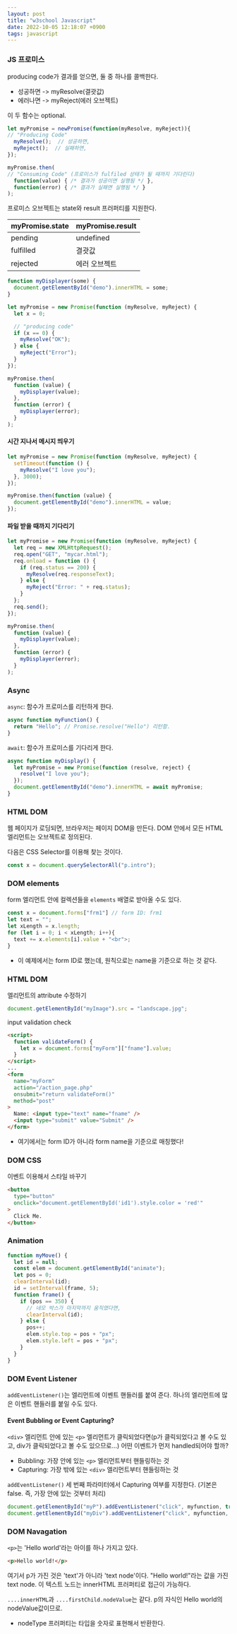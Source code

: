 ```yaml
---
layout: post
title: "w3school Javascript"
date: 2022-10-05 12:18:07 +0900
tags: javascript
---
```


### JS 프로미스

producing code가 결과를 얻으면, 둘 중 하나를 콜백한다.

- 성공하면 -> myResolve(결괏값)
- 에러나면 -> myReject(에러 오브젝트)

이 두 함수는 optional.

```js
let myPromise = newPromise(function(myResolve, myReject)){
// "Producing Code"
  myResolve();  // 성공하면,
  myReject();  // 실패하면,
});

myPromise.then(
// "Consuming Code" (프로미스가 fulfiled 상태가 될 때까지 기다린다)
  function(value) { /* 결과가 성공이면 실행됨 */ },
  function(error) { /* 결과가 실패면 실행됨 */ }
);
```

프로미스 오브젝트는 state와 result 프러퍼티를 지원한다.

| myPromise.state | myPromise.result |
| --------------- | ---------------- |
| pending         | undefined        |
| fulfilled       | 결괏값           |
| rejected        | 에러 오브젝트    |

```js
function myDisplayer(some) {
  document.getElementById("demo").innerHTML = some;
}

let myPromise = new Promise(function (myResolve, myReject) {
  let x = 0;

  // "producing code"
  if (x == 0) {
    myResolve("OK");
  } else {
    myReject("Error");
  }
});

myPromise.then(
  function (value) {
    myDisplayer(value);
  },
  function (error) {
    myDisplayer(error);
  }
);
```

#### 시간 지나서 메시지 띄우기

```js
let myPromise = new Promise(function (myResolve, myReject) {
  setTimeout(function () {
    myResolve("I love you");
  }, 3000);
});

myPromise.then(function (value) {
  document.getElementById("demo").innerHTML = value;
});
```

#### 파일 받을 때까지 기다리기

```js
let myPromise = new Promise(function (myResolve, myReject) {
  let req = new XMLHttpRequest();
  req.open("GET", "mycar.html");
  req.onload = function () {
    if (req.status == 200) {
      myResolve(req.responseText);
    } else {
      myReject("Error: " + req.status);
    }
  };
  req.send();
});

myPromise.then(
  function (value) {
    myDisplayer(value);
  },
  function (error) {
    myDisplayer(error);
  }
);
```

### Async

`async`: 함수가 프로미스를 리턴하게 한다.

```js
async function myFunction() {
  return "Hello"; // Promise.resolve("Hello") 리턴함.
}
```

`await`: 함수가 프로미스를 기다리게 한다.

```js
async function myDisplay() {
  let myPromise = new Promise(function (resolve, reject) {
    resolve("I love you");
  });
  document.getElementById("demo").innerHTML = await myPromise;
}
```

### HTML DOM

웹 페이지가 로딩되면, 브라우저는 페이지 DOM을 만든다. DOM 안에서 모든 HTML 엘리먼트는 오브젝트로 정의된다.

다음은 CSS Selector를 이용해 찾는 것이다.

```js
const x = document.querySelectorAll("p.intro");
```

### DOM elements

form 엘리먼트 안에 컬렉션들을 `elements` 배열로 받아올 수도 있다.

```js
const x = document.forms["frm1"] // form ID: frm1
let text = "";
let xLength = x.length;
for (let i = 0; i < xLength; i++){
  text += x.elements[i].value + "<br">;
}
```

- 이 예제에서는 form ID로 했는데, 원칙으로는 name을 기준으로 하는 것 같다.

### HTML DOM

엘리먼트의 attribute 수정하기

```js
document.getElementById("myImage").src = "landscape.jpg";
```

input validation check

```html
<script>
  function validateForm() {
    let x = document.forms["myForm"]["fname"].value;
  }
</script>
...
<form
  name="myForm"
  action="/action_page.php"
  onsubmit="return validateForm()"
  method="post"
>
  Name: <input type="text" name="fname" />
  <input type="submit" value="Submit" />
</form>
```

- 여기에서는 form ID가 아니라 form name을 기준으로 매칭했다!

### DOM CSS

이벤트 이용해서 스타일 바꾸기

```html
<button
  type="button"
  onclick="document.getElementById('id1').style.color = 'red'"
>
  Click Me.
</button>
```

### Animation

```js
function myMove() {
  let id = null;
  const elem = document.getElementById("animate");
  let pos = 0;
  clearInterval(id);
  id = setInterval(frame, 5);
  function frame() {
    if (pos == 350) {
      // 네모 박스가 마지막까지 움직였다면,
      clearInterval(id);
    } else {
      pos++;
      elem.style.top = pos + "px";
      elem.style.left = pos + "px";
    }
  }
}
```

### DOM Event Listener

`addEventListener()`는 엘리먼트에 이벤트 핸들러를 붙여 준다. 하나의 엘리먼트에 많은 이벤트 핸들러를 붙일 수도 있다.

#### Event Bubbling or Event Capturing?

`<div>` 엘리먼트 안에 있는 `<p>` 엘리먼트가 클릭되었다면(p가 클릭되었다고 볼 수도 있고, div가 클릭되었다고 볼 수도 있으므로...) 어떤 이벤트가 먼저 handled되어야 할까?

- Bubbling: 가장 안에 있는 `<p>` 엘리먼트부터 핸들링하는 것
- Capturing: 가장 밖에 있는 `<div>` 엘리먼트부터 핸들링하는 것

`addEventListener()` 세 번째 파라미터에서 Capturing 여부를 지정한다. (기본은 false. 즉, 가장 안에 있는 것부터 처리)

```js
document.getElementById("myP").addEventListener("click", myfunction, true);
document.getElementById("myDiv").addEventListener("click", myfunction, true);
```

### DOM Navagation

`<p>`는 'Hello world'라는 아이를 하나 가지고 있다.

```html
<p>Hello world!</p>
```

여기서 p가 가진 것은 'text'가 아니라 'text node'이다. "Hello world!"라는 값을 가진 text node. 이 텍스트 노드는 innerHTML 프러퍼티로 접근이 가능하다.

`....innerHTML`과 `....firstChild.nodeValue`는 같다. p의 자식인 Hello world의 nodeValue값이므로.

- nodeType 프러퍼티는 타입을 숫자로 표현해서 반환한다.
